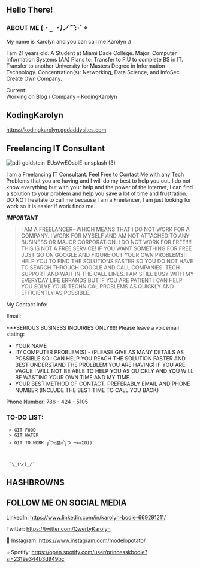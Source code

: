 
## Hello There!

### ABOUT ME (*・‿・)ノ⌒*:･ﾟ✧

My name is Karolyn and you can call me Karolyn :) 

I am 21 years old. 
A Student at Miami Dade College.
Major: Computer Information Systems (AA)
Plans to: 
          Transfer to FIU to complete BS in IT.
          Transfer to another University for Masters Degree in Information Technology. Concentration(s): Networking, Data Science, and InfoSec.
          Create Own Company.
       
 Current:  
          Working on Blog / Company - KodingKarolyn

## KodingKarolyn

https://kodingkarolyn.godaddysites.com



## Freelancing IT Consultant

![adi-goldstein-EUsVwEOsblE-unsplash (3)](https://user-images.githubusercontent.com/54687648/207591203-24824f2c-796f-4b49-a643-8dc7002d0ace.jpg)

I am a Freelancing IT Consultant. Feel Free to Contact Me with any Tech Problems that you are having and I will do my best to help you out. I do not know everything but with your help and the power of the Internet, I can find a solution to your problem and help you save a lot of time and frustration. DO NOT hesitate to call me because I am a Freelancer, I am just looking for work so it is easier if work finds me. 


***IMPORTANT***
 > I AM A FREELANCER- WHICH MEANS THAT I DO NOT WORK FOR A COMPANY. I WORK FOR MYSELF AND AM NOT ATTACHED TO ANY BUSINESS OR MAJOR CORPORATION.
 > I DO NOT WORK FOR FREE!!!! THIS IS NOT A FREE SERVICE! IF YOU WANT SOMETHING FOR FREE JUST GO ON GOOGLE AND FIGURE OUT YOUR OWN PROBLEMS!
 > I HELP YOU TO FIND THE SOLUTIONS FASTER SO YOU DO NOT HAVE TO SEARCH THROUGH GOOGLE AND CALL COMPANIES' TECH SUPPORT AND WAIT IN THE CALL LINES. 
 > I AM STILL BUSY WITH MY EVERYDAY LIFE ERRANDS BUT IF YOU ARE PATIENT I CAN HELP YOU SOLVE YOUR TECHNICAL PROBLEMS AS QUICKLY AND EFFICIENTLY AS POSSIBLE.


My Contact Info: 

Email:


***SERIOUS BUSINESS INQUIRIES ONLY!!!!!
Please leave a voicemail stating:
  - YOUR NAME
  - IT/ COMPUTER PROBLEM(S) - (PLEASE GIVE AS MANY DETAILS AS POSSIBLE SO I CAN HELP YOU REACH THE SOLUTION FASTER AND BEST UNDERSTAND THE PROLBLEM YOU ARE HAVING) IF YOU ARE VAGUE I WILL NOT BE ABLE TO HELP YOU AS QUICKLY AND YOU WILL BE WASTING YOUR OWN TIME AND MY TIME. 
  - YOUR BEST METHOD OF CONTACT. PREFERABLY EMAIL AND PHONE NUMBER (INCLUDE THE BEST TIME TO CALL YOU BACK)

Phone Number: 786 - 424 - 5105



### TO-DO LIST:

```
 > GIT FOOD 
 > GIT WATER 
 > GIT TO WORK ༼つಠ益ಠ༽つ ─=≡ΣO))
 
```

     ¯\_(ツ)_/¯ 



     
## HASHBROWNS 


## FOLLOW ME ON SOCIAL MEDIA

LinkedIn: https://www.linkedin.com/in/karolyn-bodie-669291211/

Twitter:  https://twitter.com/QwertyKarolyn

 📸 Instagram: https://www.instagram.com/modelopotato/

 🎶 Spotify: https://open.spotify.com/user/princesskbodie?si=2319e344b3d949bc




